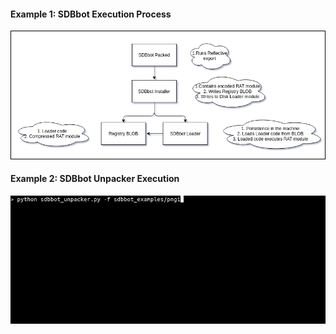 #### Example 1: SDBbot Execution Process

![](sdbbot_execution_process.png)


#### Example 2: SDBbot Unpacker Execution

![](sdbbot.gif)


